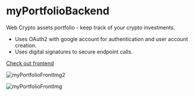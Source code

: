 # myPortfolioBackend
 Web Crypto assets portfolio - keep track of your crypto investments.

* Uses OAuth2 with google account for authentication and user account creation.
* Uses digital signatures to secure endpoint calls.

[Check out frontend](https://github.com/takado8/myPortfolioFront)

![myPortfolioFrontImg2](https://user-images.githubusercontent.com/39505866/140618945-6a4407b3-a30b-4cd2-a9f1-067da67f3804.jpg)

![myPortfolioFrontImg](https://user-images.githubusercontent.com/39505866/140618956-eee7b914-c0b6-48f9-99dd-16dc5b6412ee.jpg)
